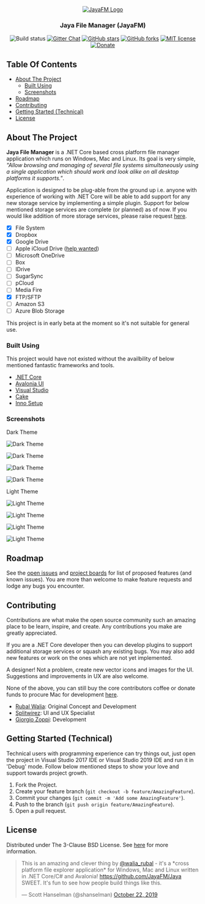 <p align="center">
  <a href="https://github.com/JayaFM/Jaya/" target="_blank">
    <img src="https://raw.githubusercontent.com/JayaFM/Jaya/dev/docs/Logo.png" alt="JayaFM Logo" >
  </a>
</p>
<h3 align="center">Jaya File Manager (JayaFM)</h3>
<p align="center">
  <img alt="Build status" src="https://github.com/JayaFM/Jaya/workflows/build/badge.svg">
  <a href="https://gitter.im/JayaCrossPlat/Jaya?utm_source=badge&utm_medium=badge&utm_campaign=pr-badge" target="_blank"><img alt="Gitter Chat" src="https://badges.gitter.im/JayaCrossPlat/Jaya.svg"></a>
  <a href="https://github.com/JayaFM/Jaya/stargazers" target="_blank"><img alt="GitHub stars" src="https://img.shields.io/github/stars/JayaFM/Jaya"></a>
  <a href="https://github.com/JayaFM/Jaya/network" target="_blank"><img alt="GitHub forks" src="https://img.shields.io/github/forks/JayaFM/Jaya"></a>
  <a href="https://raw.githubusercontent.com/JayaFM/Jaya/dev/LICENSE" target="_blank"><img alt="MIT license" src="https://img.shields.io/github/license/JayaFM/Jaya"></a>
  <a href="https://www.paypal.com/cgi-bin/webscr?cmd=_s-xclick&hosted_button_id=DEXCFJ6R48SR2" target="_blank"><img alt="Donate" src="https://img.shields.io/badge/Donate-PayPal-green.svg"></a>
</p>

## Table Of Contents

* [About The Project](#about-the-project)
  * [Built Using](#built-using)
  * [Screenshots](#screenshots)
* [Roadmap](#roadmap)
* [Contributing](#contributing)
* [Getting Started (Technical)](#getting-started)
* [License](#license)

## About The Project

**Jaya File Manager** is a .NET Core based cross platform file manager application which runs on Windows, Mac and Linux. Its goal is very simple, *"Allow browsing and managing of several file systems simultaneously using a single application which should work and look alike on all desktop platforms it supports."*.

Application is designed to be plug-able from the ground up i.e. anyone with experience of working with .NET Core will be able to add support for any new storage service by implementing a simple plugin. Support for below mentioned storage services are complete (or planned) as of now. If you would like addition of more storage services, please raise request [here](https://github.com/JayaFM/Jaya/issues).
- [x] File System
- [x] Dropbox
- [x] Google Drive
- [ ] Apple iCloud Drive ([help wanted](https://github.com/JayaFM/Jaya/issues/17))
- [ ] Microsoft OneDrive
- [ ] Box
- [ ] IDrive
- [ ] SugarSync
- [ ] pCloud
- [ ] Media Fire
- [x] FTP/SFTP
- [ ] Amazon S3
- [ ] Azure Blob Storage

This project is in early beta at the moment so it's not suitable for general use.

### Built Using

This project would have not existed without the availbility of below mentioned fantastic frameworks and tools.

* [.NET Core](https://github.com/dotnet/core)
* [Avalonia UI](https://avaloniaui.net/)
* [Visual Studio](https://visualstudio.microsoft.com/vs/)
* [Cake](https://cakebuild.net/)
* [Inno Setup](https://www.jrsoftware.org/isinfo.php)

### Screenshots

Dark Theme

![Dark Theme](https://raw.githubusercontent.com/JayaFM/Jaya/dev/docs/00.png)

![Dark Theme](https://raw.githubusercontent.com/JayaFM/Jaya/dev/docs/06.png)

![Dark Theme](https://raw.githubusercontent.com/JayaFM/Jaya/dev/docs/02.png)

![Dark Theme](https://raw.githubusercontent.com/JayaFM/Jaya/dev/docs/05.png)

Light Theme

![Light Theme](https://raw.githubusercontent.com/JayaFM/Jaya/dev/docs/01.png)

![Light Theme](https://raw.githubusercontent.com/JayaFM/Jaya/dev/docs/07.png)

![Light Theme](https://raw.githubusercontent.com/JayaFM/Jaya/dev/docs/03.png)

![Light Theme](https://raw.githubusercontent.com/JayaFM/Jaya/dev/docs/04.png)

## Roadmap

See the [open issues](https://github.com/JayaFM/Jaya/issues) and [project boards](https://github.com/JayaFM/Jaya/projects) for list of proposed features (and known issues). You are more than welcome to make feature requests and lodge any bugs you encounter. 

## Contributing

Contributions are what make the open source community such an amazing place to be learn, inspire, and create. Any contributions you make are greatly appreciated.

If you are a .NET Core developer then you can develop plugins to support additional storage services or squash any existing bugs. You may also add new features or work on the ones which are not yet implemented.

A designer! Not a problem, create new vector icons and images for the UI. Suggestions and improvements in UX are also welcome.

None of the above, you can still buy the core contributors coffee or donate funds to procure Mac for development [here](https://www.paypal.com/cgi-bin/webscr?cmd=_s-xclick&hosted_button_id=DEXCFJ6R48SR2).

* [Rubal Walia](https://github.com/waliarubal): Original Concept and Development
* [Splitwirez](https://github.com/Splitwirez): UI and UX Specialist
* [Giorgio Zoppi](https://github.com/giorgiozoppi): Development

## Getting Started (Technical)

Technical users with programming experience can try things out, just open the project in Visual Studio 2017 IDE or Visual Studio 2019 IDE and run it in 'Debug' mode. Follow below mentioned steps to show your love and support towards project growth.

1. Fork the Project.
2. Create your feature branch (`git checkout -b feature/AmazingFeature`).
3. Commit your changes (`git commit -m 'Add some AmazingFeature'`).
4. Push to the branch (`git push origin feature/AmazingFeature`).
5. Open a pull request.

## License

Distributed under The 3-Clause BSD License. See [here](https://raw.githubusercontent.com/JayaFM/Jaya/dev/LICENSE) for more information.

<blockquote>
<p lang="en" dir="ltr">This is an amazing and clever thing by <a href="https://twitter.com/walia_rubal?ref_src=twsrc%5Etfw" target="_blank">@walia_rubal</a> - it&#39;s a *cross platform file explorer application* for Windows, Mac and Linux written in .NET Core/C# and Avalonia! <a href="https://github.com/JayaFM/Jaya">https://github.com/JayaFM/Jaya</a> SWEET. It&#39;s fun to see how people build things like this.</p>
&mdash; Scott Hanselman (@shanselman) <a href="https://twitter.com/shanselman/status/1186681229480906753?ref_src=twsrc%5Etfw" target="_blank">October 22, 2019</a>
</blockquote>
